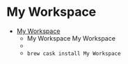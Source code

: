 # My Workspace
- [My Workspace](http://myworkspace.ms/)
  -  My Workspace My Workspace
  - 
  - `brew cask install My Workspace`
